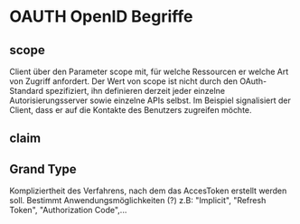 OAUTH OpenID Begriffe
========================

## scope
Client über den Parameter scope mit, für welche Ressourcen er welche Art von Zugriff anfordert. Der Wert von scope ist nicht durch den OAuth-Standard spezifiziert, ihn definieren derzeit jeder einzelne Autorisierungsserver sowie einzelne APIs selbst. Im Beispiel signalisiert der Client, dass er auf die Kontakte des Benutzers zugreifen möchte.

## claim

## Grand Type
Kompliziertheit des Verfahrens, nach dem das AccesToken erstellt werden soll. Bestimmt Anwendungsmöglichkeiten (?)
z.B: "Implicit", "Refresh Token", "Authorization Code",...

